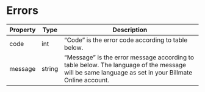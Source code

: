 # Errors

| Property | Type   | Description                                                                                                                                        |
|----------|--------|----------------------------------------------------------------------------------------------------------------------------------------------------|
| code     | int    | “Code” is the error code according to table below.                                                                                                 |
| message  | string | “Message” is the error message according to table below. The language of the message will be same language as set in your Billmate Online account. |